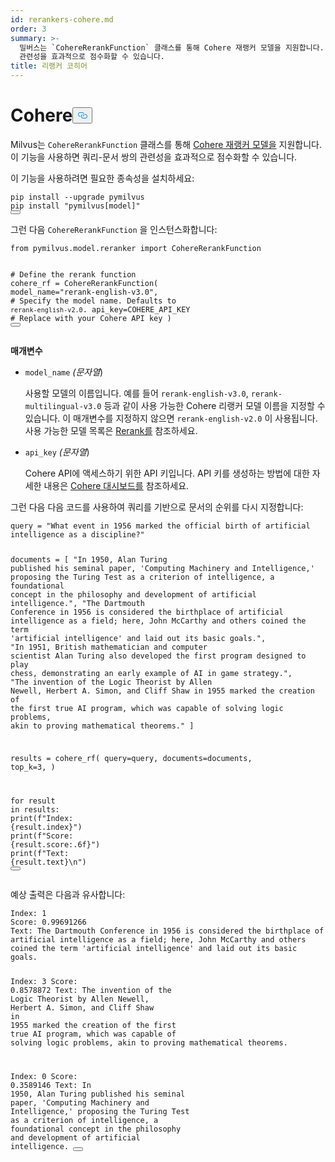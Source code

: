 ```yaml
---
id: rerankers-cohere.md
order: 3
summary: >-
  밀버스는 `CohereRerankFunction` 클래스를 통해 Cohere 재랭커 모델을 지원합니다. 이 기능을 사용하면 쿼리-문서 쌍의
  관련성을 효과적으로 점수화할 수 있습니다.
title: 리랭커 코히어
---
```

<h1 id="Cohere" class="common-anchor-header">Cohere<button data-href="#Cohere" class="anchor-icon" translate="no">
      <svg translate="no"
        aria-hidden="true"
        focusable="false"
        height="20"
        version="1.1"
        viewBox="0 0 16 16"
        width="16"
      >
        <path
          fill="#0092E4"
          fill-rule="evenodd"
          d="M4 9h1v1H4c-1.5 0-3-1.69-3-3.5S2.55 3 4 3h4c1.45 0 3 1.69 3 3.5 0 1.41-.91 2.72-2 3.25V8.59c.58-.45 1-1.27 1-2.09C10 5.22 8.98 4 8 4H4c-.98 0-2 1.22-2 2.5S3 9 4 9zm9-3h-1v1h1c1 0 2 1.22 2 2.5S13.98 12 13 12H9c-.98 0-2-1.22-2-2.5 0-.83.42-1.64 1-2.09V6.25c-1.09.53-2 1.84-2 3.25C6 11.31 7.55 13 9 13h4c1.45 0 3-1.69 3-3.5S14.5 6 13 6z"
        ></path>
      </svg>
    </button></h1><p>Milvus는 <code translate="no">CohereRerankFunction</code> 클래스를 통해 <a href="https://docs.cohere.com/docs/rerank-2">Cohere</a><a href="https://docs.cohere.com/docs/rerank-2"> 재랭커 모델을</a> 지원합니다. 이 기능을 사용하면 쿼리-문서 쌍의 관련성을 효과적으로 점수화할 수 있습니다.</p>
<p>이 기능을 사용하려면 필요한 종속성을 설치하세요:</p>
<pre><code translate="no" class="language-bash">pip install --upgrade pymilvus
pip install <span class="hljs-string">&quot;pymilvus[model]&quot;</span>
<button class="copy-code-btn"></button></code></pre>
<p>그런 다음 <code translate="no">CohereRerankFunction</code> 을 인스턴스화합니다:</p>
<pre><code translate="no" class="language-python"><span class="hljs-keyword">from</span> pymilvus.model.reranker <span class="hljs-keyword">import</span> CohereRerankFunction

<span class="hljs-comment"># Define the rerank function</span>
cohere_rf = CohereRerankFunction(
    model_name=<span class="hljs-string">&quot;rerank-english-v3.0&quot;</span>,  <span class="hljs-comment"># Specify the model name. Defaults to `rerank-english-v2.0`.</span>
    api_key=COHERE_API_KEY <span class="hljs-comment"># Replace with your Cohere API key</span>
)
<button class="copy-code-btn"></button></code></pre>
<p><strong>매개변수</strong></p>
<ul>
<li><p><code translate="no">model_name</code> <em>(문자열</em>)</p>
<p>사용할 모델의 이름입니다. 예를 들어 <code translate="no">rerank-english-v3.0</code>, <code translate="no">rerank-multilingual-v3.0</code> 등과 같이 사용 가능한 Cohere 리랭커 모델 이름을 지정할 수 있습니다. 이 매개변수를 지정하지 않으면 <code translate="no">rerank-english-v2.0</code> 이 사용됩니다. 사용 가능한 모델 목록은 <a href="https://docs.cohere.com/docs/rerank-2">Rerank를</a> 참조하세요.</p></li>
<li><p><code translate="no">api_key</code> <em>(문자열</em>)</p>
<p>Cohere API에 액세스하기 위한 API 키입니다. API 키를 생성하는 방법에 대한 자세한 내용은 <a href="https://dashboard.cohere.com/api-keys">Cohere 대시보드를</a> 참조하세요.</p></li>
</ul>
<p>그런 다음 다음 코드를 사용하여 쿼리를 기반으로 문서의 순위를 다시 지정합니다:</p>
<pre><code translate="no" class="language-python">query = <span class="hljs-string">&quot;What event in 1956 marked the official birth of artificial intelligence as a discipline?&quot;</span>

documents = [
    <span class="hljs-string">&quot;In 1950, Alan Turing published his seminal paper, &#x27;Computing Machinery and Intelligence,&#x27; proposing the Turing Test as a criterion of intelligence, a foundational concept in the philosophy and development of artificial intelligence.&quot;</span>,
    <span class="hljs-string">&quot;The Dartmouth Conference in 1956 is considered the birthplace of artificial intelligence as a field; here, John McCarthy and others coined the term &#x27;artificial intelligence&#x27; and laid out its basic goals.&quot;</span>,
    <span class="hljs-string">&quot;In 1951, British mathematician and computer scientist Alan Turing also developed the first program designed to play chess, demonstrating an early example of AI in game strategy.&quot;</span>,
    <span class="hljs-string">&quot;The invention of the Logic Theorist by Allen Newell, Herbert A. Simon, and Cliff Shaw in 1955 marked the creation of the first true AI program, which was capable of solving logic problems, akin to proving mathematical theorems.&quot;</span>
]

results = cohere_rf(
    query=query,
    documents=documents,
    top_k=<span class="hljs-number">3</span>,
)

<span class="hljs-keyword">for</span> result <span class="hljs-keyword">in</span> results:
    <span class="hljs-built_in">print</span>(<span class="hljs-string">f&quot;Index: <span class="hljs-subst">{result.index}</span>&quot;</span>)
    <span class="hljs-built_in">print</span>(<span class="hljs-string">f&quot;Score: <span class="hljs-subst">{result.score:<span class="hljs-number">.6</span>f}</span>&quot;</span>)
    <span class="hljs-built_in">print</span>(<span class="hljs-string">f&quot;Text: <span class="hljs-subst">{result.text}</span>\n&quot;</span>)
<button class="copy-code-btn"></button></code></pre>
<p>예상 출력은 다음과 유사합니다:</p>
<pre><code translate="no" class="language-python">Index: <span class="hljs-number">1</span>
Score: <span class="hljs-number">0.99691266</span>
Text: The Dartmouth Conference <span class="hljs-keyword">in</span> <span class="hljs-number">1956</span> <span class="hljs-keyword">is</span> considered the birthplace of artificial intelligence <span class="hljs-keyword">as</span> a field; here, John McCarthy <span class="hljs-keyword">and</span> others coined the term <span class="hljs-string">&#x27;artificial intelligence&#x27;</span> <span class="hljs-keyword">and</span> laid <span class="hljs-keyword">out</span> its basic goals.

Index: <span class="hljs-number">3</span>
Score: <span class="hljs-number">0.8578872</span>
Text: The invention of the Logic Theorist <span class="hljs-keyword">by</span> Allen Newell, Herbert A. Simon, <span class="hljs-keyword">and</span> Cliff Shaw <span class="hljs-keyword">in</span> <span class="hljs-number">1955</span> marked the creation of the first <span class="hljs-literal">true</span> AI program, which was capable of solving logic problems, akin to proving mathematical theorems.

Index: <span class="hljs-number">0</span>
Score: <span class="hljs-number">0.3589146</span>
Text: In <span class="hljs-number">1950</span>, Alan Turing published his seminal paper, <span class="hljs-string">&#x27;Computing Machinery and Intelligence,&#x27;</span> proposing the Turing Test <span class="hljs-keyword">as</span> a criterion of intelligence, a foundational concept <span class="hljs-keyword">in</span> the philosophy <span class="hljs-keyword">and</span> development of artificial intelligence.
<button class="copy-code-btn"></button></code></pre>
